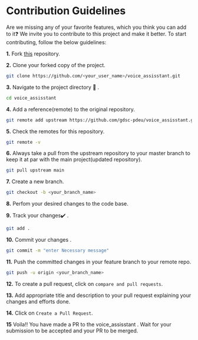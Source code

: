 # Contribution Guidelines

Are we missing any of your favorite features, which you think you can add to it❓ We invite you to contribute to this project and make it better.
To start contributing, follow the below guidelines:

**1.** Fork [this](https://github.com/gdsc-pdeu/voice_assisstant) repository.

**2.** Clone your forked copy of the project.

```bash
git clone https://github.com/<your_user_name>/voice_assisstant.git
```

**3.** Navigate to the project directory :file_folder: .

```bash
cd voice_assisstant
```

**4.** Add a reference(remote) to the original repository.

```bash
git remote add upstream https://github.com/gdsc-pdeu/voice_assisstant.git
```

**5.** Check the remotes for this repository.

```bash
git remote -v
```

**6.** Always take a pull from the upstream repository to your master branch to keep it at par with the main project(updated repository).

```bash
git pull upstream main
```

**7.** Create a new branch.

```bash
git checkout -b <your_branch_name>
```

**8.** Perfom your desired changes to the code base.

**9.** Track your changes:heavy_check_mark: .

```bash
git add .
```

**10.** Commit your changes .

```bash
git commit -m "enter Necessary message"
```

**11.** Push the committed changes in your feature branch to your remote repo.

```bash
git push -u origin <your_branch_name>
```

**12.** To create a pull request, click on `compare and pull requests`.

**13.** Add appropriate title and description to your pull request explaining your changes and efforts done.

**14.** Click on `Create a Pull Request`.

**15** Voila!! You have made a PR to the voice_assisstant . Wait for your submission to be accepted and your PR to be merged.
